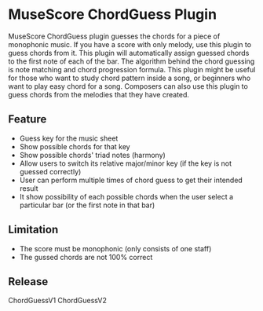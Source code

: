 # MuseScore ChordGuess Plugin

MuseScore ChordGuess plugin guesses the chords for a piece of monophonic music. If you have a score with only melody, use this plugin to guess chords from it. This plugin will automatically assign guessed chords to the first note of each of the bar. The algorithm behind the chord guessing is note matching and chord progression formula. This plugin might be useful for those who want to study chord pattern inside a song, or beginners who want to play easy chord for a song. Composers can also use this plugin to guess chords from the melodies that they have created. 

## Feature
- Guess key for the music sheet
- Show possible chords for that key
- Show possible chords' triad notes (harmony) 
- Allow users to switch its relative major/minor key (if the key is not guessed correctly)
- User can perform multiple times of chord guess to get their intended result
- It show possibility of each possible chords when the user select a particular bar (or the first note in that bar)

## Limitation
- The score must be monophonic (only consists of one staff)
- The gussed chords are not 100% correct


## Release
ChordGuessV1
ChordGuessV2
